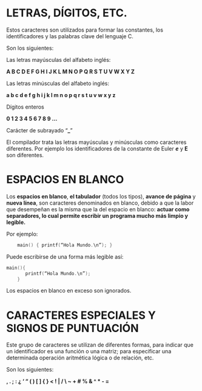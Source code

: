 
# LETRAS, DÍGITOS, ETC.

Estos caracteres son utilizados para formar las constantes, los identificadores y las palabras clave del lenguaje C.

Son los siguientes:

Las letras mayúsculas del alfabeto inglés:

 **A B C D E F G H I J K L M N O P Q R S T U V W X Y Z**

Las letras minúsculas del alfabeto inglés:

 **a b c d e f g h i j k l m n o p q r s t u v w x y z**

Dígitos enteros

 **0 1 2 3 4 5 6 7 8 9 ...**

Carácter de subrayado “**_**”

El compilador trata las letras mayúsculas y minúsculas como caracteres diferentes. Por ejemplo los identificadores de la constante de Euler ***e*** y **E** son diferentes.

# ESPACIOS EN BLANCO

Los **espacios en blanco**, **el tabulador** (todos los tipos), **avance de página** y **nueva línea**, son caracteres denominados en blanco, debido a que la labor que desempeñan es la misma que la del espacio en blanco: **actuar como separadores, lo cual permite escribir un programa mucho más limpio y legible.**

Por ejemplo:
```c
    main() { printf(“Hola Mundo.\n”); }
```
Puede escribirse de una forma más legible así:
```c
main(){
	   printf(“Hola Mundo.\n”);
    }    	
```
Los espacios en blanco en exceso son ignorados.

# CARACTERES ESPECIALES Y SIGNOS DE PUNTUACIÓN

Este grupo de caracteres se utilizan de diferentes formas, para indicar que un identificador es una función o una matriz; para especificar una determinada operación aritmética lógica o de relación, etc. 

Son los siguientes:

**, . ; : ¿ ‘ “ ( ) [ ] { } < ! | / \ ~ + # % & ^ * - =**


<!--stackedit_data:
eyJoaXN0b3J5IjpbLTg1NTY5MDEzNV19
-->